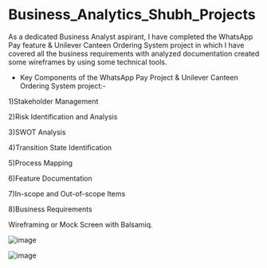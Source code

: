 # Business_Analytics_Shubh_Projects
As a dedicated Business Analyst aspirant, I have completed the  WhatsApp Pay feature &amp; Unilever Canteen Ordering System project in which I have covered all the business requirements with analyzed  documentation created some wireframes by using some technical tools.

* Key Components of the WhatsApp Pay Project & Unilever Canteen Ordering System project:-
 
 1)Stakeholder Management
 
 2)Risk Identification and Analysis
 
 3)SWOT Analysis
 
 4)Transition State Identification
 
 5)Process Mapping
 
 6)Feature Documentation
 
 7)In-scope and Out-of-scope Items
 
 8)Business Requirements
 
 Wireframing or Mock Screen with Balsamiq.

![image](https://github.com/theshubh07/Business_Analytics_Shubh_Projects/assets/138755009/0b48b2f4-3562-4829-ae3e-4e8efacf5042)


![image](https://github.com/theshubh07/Business_Analytics_Shubh_Projects/assets/138755009/b616db18-5f04-47d8-b49e-fec5d3de4914)

